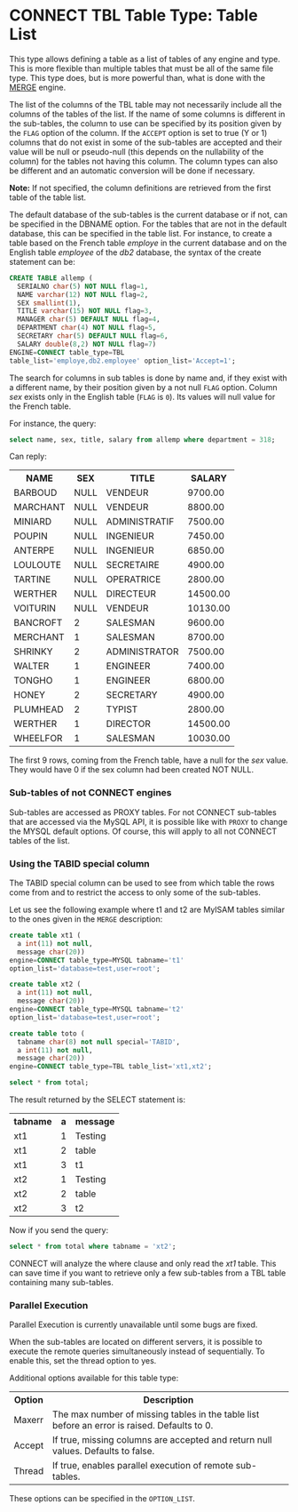 # CONNECT TBL Table Type: Table List

This type allows defining a table as a list of tables of any engine and type.
This is more flexible than multiple tables that must be all of the same file
type. This type does, but is more powerful than, what is done with the [MERGE](/columns-storage-engines-and-plugins/storage-engines/merge/)
engine.

The list of the columns of the TBL table may not necessarily include all the
columns of the tables of the list. If the name of some columns is different in
the sub-tables, the column to use can be specified by its position given by the
`FLAG` option of the column. If the `ACCEPT` option is set to true (Y or 1)
columns that do not exist in some of the sub-tables are accepted and their
value will be null or
pseudo-null (this depends on the nullability of the column) for
the tables not having this column. The column types can also be different and
an automatic conversion will be done if necessary.

<strong>Note:</strong> If not specified, the column definitions are retrieved from the first
table of the table list.

The default database of the sub-tables is the current database or if not, can
be specified in the DBNAME option. For the tables that are not in the default
database, this can be specified in the table list. For instance, to create a
table based on the French table <em>employe</em> in the current database and on the
English table <em>employee</em> of the <em>db2</em> database, the syntax of the create
statement can be:

```sql
CREATE TABLE allemp (
  SERIALNO char(5) NOT NULL flag=1,
  NAME varchar(12) NOT NULL flag=2,
  SEX smallint(1),
  TITLE varchar(15) NOT NULL flag=3,
  MANAGER char(5) DEFAULT NULL flag=4,
  DEPARTMENT char(4) NOT NULL flag=5,
  SECRETARY char(5) DEFAULT NULL flag=6,
  SALARY double(8,2) NOT NULL flag=7)
ENGINE=CONNECT table_type=TBL
table_list='employe,db2.employee' option_list='Accept=1';
```

The search for columns in sub tables is done by name and, if they exist with a
different name, by their position given by a not null `FLAG` option.
Column <em>sex</em> exists only in the English table (`FLAG` is `0`). Its values
will null value for the French table.

For instance, the query:

```sql
select name, sex, title, salary from allemp where department = 318;
```

Can reply:

<table><tbody><tr><th>NAME</th><th>SEX</th><th>TITLE</th><th>SALARY</th></tr>
<tr><td>BARBOUD</td><td>NULL</td><td>VENDEUR</td><td>9700.00</td></tr>
<tr><td>MARCHANT</td><td>NULL</td><td>VENDEUR</td><td>8800.00</td></tr>
<tr><td>MINIARD</td><td>NULL</td><td>ADMINISTRATIF</td><td>7500.00</td></tr>
<tr><td>POUPIN</td><td>NULL</td><td>INGENIEUR</td><td>7450.00</td></tr>
<tr><td>ANTERPE</td><td>NULL</td><td>INGENIEUR</td><td>6850.00</td></tr>
<tr><td>LOULOUTE</td><td>NULL</td><td>SECRETAIRE</td><td>4900.00</td></tr>
<tr><td>TARTINE</td><td>NULL</td><td>OPERATRICE</td><td>2800.00</td></tr>
<tr><td>WERTHER</td><td>NULL</td><td>DIRECTEUR</td><td>14500.00</td></tr>
<tr><td>VOITURIN</td><td>NULL</td><td>VENDEUR</td><td>10130.00</td></tr>
<tr><td>BANCROFT</td><td>2</td><td>SALESMAN</td><td>9600.00</td></tr>
<tr><td>MERCHANT</td><td>1</td><td>SALESMAN</td><td>8700.00</td></tr>
<tr><td>SHRINKY</td><td>2</td><td>ADMINISTRATOR</td><td>7500.00</td></tr>
<tr><td>WALTER</td><td>1</td><td>ENGINEER</td><td>7400.00</td></tr>
<tr><td>TONGHO</td><td>1</td><td>ENGINEER</td><td>6800.00</td></tr>
<tr><td>HONEY</td><td>2</td><td>SECRETARY</td><td>4900.00</td></tr>
<tr><td>PLUMHEAD</td><td>2</td><td>TYPIST</td><td>2800.00</td></tr>
<tr><td>WERTHER</td><td>1</td><td>DIRECTOR</td><td>14500.00</td></tr>
<tr><td>WHEELFOR</td><td>1</td><td>SALESMAN</td><td>10030.00</td></tr>
</tbody></table>

The first 9 rows, coming from the French table, have a null for the <em>sex</em>
value. They would have 0 if the sex column had been created NOT NULL.

### Sub-tables of not CONNECT engines

Sub-tables are accessed as <a undefined>PROXY</a>
tables. For not CONNECT sub-tables that are accessed via the MySQL API, it is
possible like with `PROXY` to change the MYSQL default options. Of course,
this will apply to all not CONNECT tables of the list.

### Using the TABID special column

The TABID special column can be used to see from which table the rows come from
and to restrict the access to only some of the sub-tables.

Let us see the following example where t1 and t2 are MyISAM tables similar to
the ones given in the `MERGE` description:

```sql
create table xt1 (
  a int(11) not null,
  message char(20))
engine=CONNECT table_type=MYSQL tabname='t1'
option_list='database=test,user=root';

create table xt2 (
  a int(11) not null,
  message char(20))
engine=CONNECT table_type=MYSQL tabname='t2'
option_list='database=test,user=root';

create table toto (
  tabname char(8) not null special='TABID',
  a int(11) not null,
  message char(20))
engine=CONNECT table_type=TBL table_list='xt1,xt2';

select * from total;
```

The result returned by the SELECT statement is:

<table><tbody><tr><th>tabname</th><th>a</th><th>message</th></tr>
<tr><td>xt1</td><td>1</td><td>Testing</td></tr>
<tr><td>xt1</td><td>2</td><td>table</td></tr>
<tr><td>xt1</td><td>3</td><td>t1</td></tr>
<tr><td>xt2</td><td>1</td><td>Testing</td></tr>
<tr><td>xt2</td><td>2</td><td>table</td></tr>
<tr><td>xt2</td><td>3</td><td>t2</td></tr>
</tbody></table>

Now if you send the query:

```sql
select * from total where tabname = 'xt2';
```

CONNECT will analyze the where clause and only read the <em>xt1</em> table. This can
save time if you want to retrieve only a few sub-tables from a TBL table
containing many sub-tables.

### Parallel Execution

Parallel Execution is currently unavailable until some bugs are fixed.

When the sub-tables are located on different servers, it is possible to execute the remote queries simultaneously instead of sequentially. To enable this, set the thread option to yes.

Additional options available for this table type:

<table><tbody><tr><th>Option</th><th>Description</th></tr>
<tr><td>Maxerr</td><td>The max number of missing tables in the table list before an error is raised. Defaults to 0.</td></tr>
<tr><td>Accept</td><td>If true, missing columns are accepted and return null values. Defaults to false.</td></tr>
<tr><td>Thread</td><td>If true, enables parallel execution of remote sub-tables.</td></tr>
</tbody></table>

These options can be specified in the `OPTION_LIST`.

